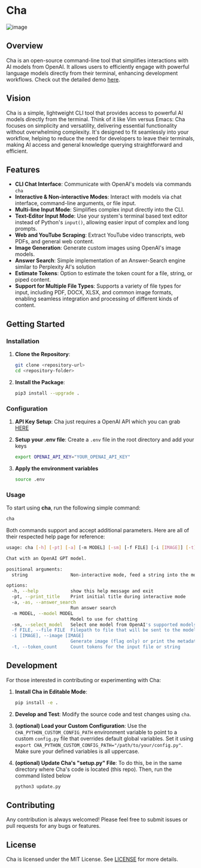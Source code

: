 # Cha

![image](https://github.com/user-attachments/assets/03eff35f-1489-49a8-9e3f-23723f1b1c1c)

## Overview

Cha is an open-source command-line tool that simplifies interactions with AI models from OpenAI. It allows users to efficiently engage with powerful language models directly from their terminal, enhancing development workflows. Check out the detailed demo [here](https://youtu.be/7zG8iFZjKtM?si=sOenMYNUb7XSWAsi).

## Vision

Cha is a simple, lightweight CLI tool that provides access to powerful AI models directly from the terminal. Think of it like Vim versus Emacs: Cha focuses on simplicity and versatility, delivering essential functionality without overwhelming complexity. It's designed to fit seamlessly into your workflow, helping to reduce the need for developers to leave their terminals, making AI access and general knowledge querying straightforward and efficient.

## Features

- **CLI Chat Interface**: Communicate with OpenAI's models via commands `cha`
- **Interactive & Non-interactive Modes**: Interact with models via chat interface, command-line arguments, or file input.
- **Multi-line Input Mode**: Simplifies complex input directly into the CLI.
- **Text-Editor Input Mode**: Use your system's terminal based text editor instead of Python's `input()`, allowing easier input of complex and long prompts.
- **Web and YouTube Scraping**: Extract YouTube video transcripts, web PDFs, and general web content.
- **Image Generation**: Generate custom images using OpenAI's image models.
- **Answer Search**: Simple implementation of an Answer-Search engine similar to Perplexity AI's solution
- **Estimate Tokens**: Option to estimate the token count for a file, string, or piped content.
- **Support for Multiple File Types**: Supports a variety of file types for input, including PDF, DOCX, XLSX, and common image formats, enabling seamless integration and processing of different kinds of content.

## Getting Started

### Installation

1. **Clone the Repository**:

   ```bash
   git clone <repository-url>
   cd <repository-folder>
   ```

2. **Install the Package**:
   ```bash
   pip3 install --upgrade .
   ```

### Configuration

1. **API Key Setup**: Cha just requires a OpenAI API which you can grab [HERE](https://platform.openai.com/api-keys)

2. **Setup your .env file**: Create a `.env` file in the root directory and add your keys

   ```bash
   export OPENAI_API_KEY="YOUR_OPENAI_API_KEY"
   ```

3. **Apply the environment variables**

   ```bash
   source .env
   ```

### Usage

To start using **cha**, run the following simple command:

```bash
cha
```

Both commands support and accept additional parameters. Here are all of their respected help page for reference:

```bash
usage: cha [-h] [-pt] [-a] [-m MODEL] [-sm] [-f FILE] [-i [IMAGE]] [-t] [string ...]

Chat with an OpenAI GPT model.

positional arguments:
  string                Non-interactive mode, feed a string into the model

options:
  -h, --help            show this help message and exit
  -pt, --print_title    Print initial title during interactive mode
  -a, -as, --answer_search
                        Run answer search
  -m MODEL, --model MODEL
                        Model to use for chatting
  -sm, --select_model   Select one model from OpenAI's supported models
  -f FILE, --file FILE  Filepath to file that will be sent to the model (text only)
  -i [IMAGE], --image [IMAGE]
                        Generate image (flag only) or print the metadata for generated images (provide filepath)
  -t, --token_count     Count tokens for the input file or string
```

## Development

For those interested in contributing or experimenting with Cha:

1. **Install Cha in Editable Mode**:

   ```bash
   pip install -e .
   ```

2. **Develop and Test**: Modify the source code and test changes using `cha`.

3. **(optional) Load your Custom Configuration**: Use the `CHA_PYTHON_CUSTOM_CONFIG_PATH` environment variable to point to a custom `config.py` file that overrides default global variables. Set it using `export CHA_PYTHON_CUSTOM_CONFIG_PATH="/path/to/your/config.py"`. Make sure your defined variables is all uppercase.

4. **(optional) Update Cha's "setup.py" File**: To do this, be in the same directory where Cha's code is located (this repo). Then, run the command listed below

   ```bash
   python3 update.py
   ```

## Contributing

Any contribution is always welcomed! Please feel free to submit issues or pull requests for any bugs or features.

## License

Cha is licensed under the MIT License. See [LICENSE](./LICENSE) for more details.
